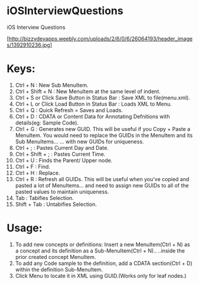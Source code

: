 iOSInterviewQuestions
=====================

iOS Interview Questions

[http://bizzydevapps.weebly.com/uploads/2/6/0/6/26064193/header_images/1392910236.jpg]

Keys:
=====
1. Ctrl + N : New Sub MenuItem.
2. Ctrl + Shift + N : New MenuItem at the same level of indent.
3. Ctrl + S or Click Save Button in Status Bar : Save XML to file(menu.xml).
4. Ctrl + L or Click Load Button in Status Bar : Loads XML to Menu.
5. Ctrl + Q : Quick Refresh = Saves and Loads.
6. Ctrl + D : CDATA or Content Data for Annotating Defnitions with details(eg: Sample Code).
7. Ctrl + G : Generates new GUID.
              This will be useful if you Copy + Paste a MenuItem. 
              You would need to replace the GUIDs in the MenuItem and its Sub MenuItems...
              ... with new GUIDs for uniqueness.
8. Ctrl + ; : Pastes Current Day and Date.
9. Ctrl + Shift + ; : Pastes Current Time.
10. Ctrl + U : Finds the Parent/ Upper node.
11. Ctrl + F : Find.
12. Ctrl + H : Replace.
13. Ctrl + R : Refresh all GUIDs.
		This will be useful when you've copied and pasted a lot of MenuItems...
		and need to assign new GUIDs to all of the pasted values to maintain uniqueness.
14. Tab : Tabifies Selection.
15. Shift + Tab : Untabifies Selection.

Usage:
======
1. To add new concepts or definitions:
	Insert a new MenuItem(Ctrl + N) as a concept and its definition as a Sub-MenuItem(Ctrl + N).. 
	..inside the prior created concept MenuItem.
2. To add any Code sample to the definition, add a CDATA section(Ctrl + D) within the definition Sub-MenuItem.
3. Click Menu to locate it in XML using GUID.(Works only for leaf nodes.)
